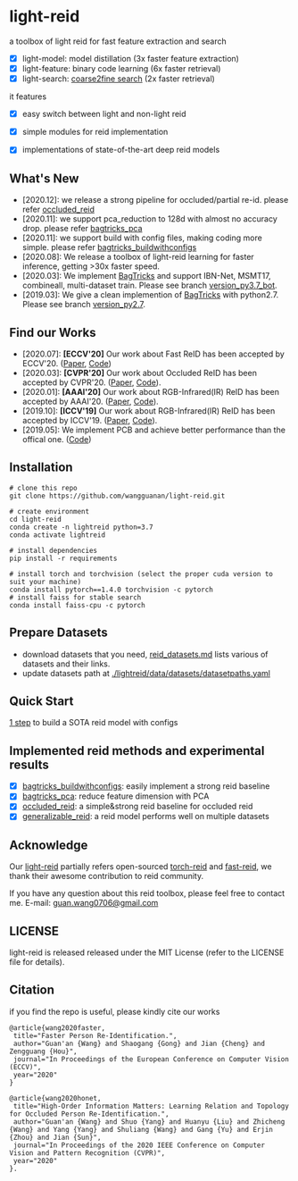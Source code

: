 # light-reid
a toolbox of light reid for fast feature extraction and search 
- [x] light-model: model distillation (3x faster feature extraction)
- [x] light-feature: binary code learning (6x faster retrieval)
- [x] light-search: [coarse2fine search](https://arxiv.org/abs/2008.06826) (2x faster retrieval)

it features
- [x] easy switch between light and non-light reid
- [x] simple modules for reid implementation
- [x] implementations of state-of-the-art deep reid models 


## What's New
- [2020.12]: we release a strong pipeline for occluded/partial re-id. please refer [occluded_reid](./examples/occluded_reid)
- [2020.11]: we support pca_reduction to 128d with almost no accuracy drop. please refer [bagtricks_pca](./examples/bagtricks_pca)
- [2020.11]: we support build with config files, making coding more simple. please refer [bagtricks_buildwithconfigs](./examples/bagtricks_buildwithconfigs)
- [2020.08]: We release a toolbox of light-reid learning for faster inference, getting >30x faster speed.
- [2020.03]: We implement [BagTricks](https://ieeexplore.ieee.org/document/8930088) and support IBN-Net, MSMT17, combineall, multi-dataset train. Please see branch [version_py3.7_bot](https://github.com/wangguanan/light-reid/tree/version_py3.7_bot).
- [2019.03]: We give a clean implemention of  [BagTricks](https://ieeexplore.ieee.org/document/8930088) with python2.7. Please see branch [version_py2.7](https://github.com/wangguanan/light-reid/tree/version_py2.7).


## Find our Works
* [2020.07]: **[ECCV'20]** Our work about Fast ReID has been accepted by ECCV'20. ([Paper](https://arxiv.org/abs/2008.06826), [Code](https://github.com/wangguanan/light-reid))
* [2020.03]: **[CVPR'20]** Our work about Occluded ReID has been accepted by CVPR'20. ([Paper](https://arxiv.org/abs/2003.08177), [Code](https://github.com/wangguanan/HOReID)).
* [2020.01]: **[AAAI'20]** Our work about RGB-Infrared(IR) ReID has been accepted by AAAI'20. ([Paper](https://arxiv.org/pdf/2002.04114.pdf), [Code](https://github.com/wangguanan/JSIA-ReID)).
* [2019.10]: **[ICCV'19]** Our work about RGB-Infrared(IR) ReID has been accepted by ICCV'19. ([Paper](http://openaccess.thecvf.com/content_ICCV_2019/papers/Wang_RGB-Infrared_Cross-Modality_Person_Re-Identification_via_Joint_Pixel_and_Feature_Alignment_ICCV_2019_paper.pdf), [Code](https://github.com/wangguanan/AlignGAN)).
* [2019.05]: We implement PCB and achieve better performance than the offical one. ([Code](https://github.com/wangguanan/Pytorch-Person-ReID-Baseline-PCB-Beyond-Part-Models))


## Installation
```shell script
# clone this repo
git clone https://github.com/wangguanan/light-reid.git

# create environment
cd light-reid
conda create -n lightreid python=3.7
conda activate lightreid

# install dependencies
pip install -r requirements

# install torch and torchvision (select the proper cuda version to suit your machine)
conda install pytorch==1.4.0 torchvision -c pytorch
# install faiss for stable search
conda install faiss-cpu -c pytorch
```

## Prepare Datasets

- download datasets that you need, [reid_datasets.md](./reid_datasets.md) lists various of datasets and their links.
- update datasets path at [./lightreid/data/datasets/datasetpaths.yaml](./lightreid/data/datasets/datasetpaths.yaml)

## Quick Start 
[1 step](./examples/bagtricks_buildwithconfigs) to build a SOTA reid model with configs


## Implemented reid methods and experimental results

- [x] [bagtricks_buildwithconfigs](./examples/bagtricks_buildwithconfigs): easily implement a strong reid baseline
- [x] [bagtricks_pca](./examples/bagtricks_pca): reduce feature dimension with PCA
- [x] [occluded_reid](./examples/occluded_reid): a simple&strong reid baseline for occluded reid
- [x] [generalizable_reid](./examples/generalizable_reid): a reid model performs well on multiple datasets

## Acknowledge

Our [light-reid](https://github.com/wangguanan/light-reid) partially refers open-sourced 
[torch-reid](https://github.com/KaiyangZhou/deep-person-reid) and 
[fast-reid](https://github.com/JDAI-CV/fast-reid),
we thank their awesome contribution to reid community. 

If you have any question about this reid toolbox, please feel free to contact me.
E-mail: guan.wang0706@gmail.com


## LICENSE
light-reid is released released under the MIT License (refer to the LICENSE file for details).


## Citation
if you find the repo is useful, please kindly cite our works
```
@article{wang2020faster,
 title="Faster Person Re-Identification.",
 author="Guan'an {Wang} and Shaogang {Gong} and Jian {Cheng} and Zengguang {Hou}",
 journal="In Proceedings of the European Conference on Computer Vision (ECCV)",
 year="2020"
}

@article{wang2020honet,
 title="High-Order Information Matters: Learning Relation and Topology for Occluded Person Re-Identification.",
 author="Guan'an {Wang} and Shuo {Yang} and Huanyu {Liu} and Zhicheng {Wang} and Yang {Yang} and Shuliang {Wang} and Gang {Yu} and Erjin {Zhou} and Jian {Sun}",
 journal="In Proceedings of the 2020 IEEE Conference on Computer Vision and Pattern Recognition (CVPR)",
 year="2020"
}.
```
